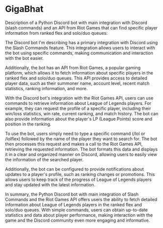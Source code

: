 # GigaBhat

Description of a Python Discord bot with main integration with Discord (slash commands) and an API from Riot Games that can find specific player information from ranked flex and solo/duo queues:

The Discord bot I'm describing has a primary integration with Discord using the Slash Commands feature. This integration allows users to interact with the bot using specific commands, making communication and interaction with the bot easier.

Additionally, the bot has an API from Riot Games, a popular gaming platform, which allows it to fetch information about specific players in the ranked flex and solo/duo queues. This API provides access to detailed player data, such as their summoner name, account level, recent match statistics, ranking information, and more.

With the Discord bot's integration with the Riot Games API, users can use commands to retrieve information about League of Legends players. For example, they can request the profile of a specific player, including their win/loss statistics, win rate, current ranking, and match history. The bot can also provide information about the player's LP (League Points) score and position in the ranking.

To use the bot, users simply need to type a specific command (/lol or /lolflex) followed by the name of the player they want to search for. The bot then processes this request and makes a call to the Riot Games API, retrieving the requested information. The bot formats this data and displays it in a clear and organized manner on Discord, allowing users to easily view the information of the searched player.

Additionally, the bot can be configured to provide notifications about updates to a player's profile, such as ranking changes or promotions. This allows users to keep track of the progress of League of Legends players and stay updated with the latest information.

In summary, the Python Discord bot with main integration of Slash Commands and the Riot Games API offers users the ability to fetch detailed information about League of Legends players in the ranked flex and solo/duo queues. With simple commands, users can obtain up-to-date statistics and data about player performance, making interaction with the game and the Discord community even more engaging and informative.
